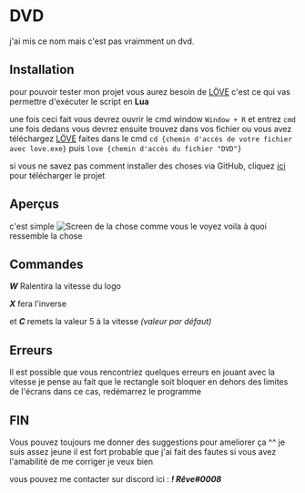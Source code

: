 # DVD

j'ai mis ce nom mais c'est pas vraimment un dvd.

## Installation
pour pouvoir tester mon projet vous aurez besoin de [LÖVE](https://love2d.com) c'est ce qui vas permettre d'exécuter le script en **Lua**

une fois ceci fait vous devrez ouvrir le cmd window ```Window + R``` et entrez ```cmd``` une fois dedans vous devrez ensuite trouvez dans vos fichier ou vous avez téléchargez [LÖVE](https://love2d.com)
faites dans le cmd ```cd {chemin d'accès de votre fichier avec love.exe}``` puis ```love {chemin d'accès du fichier "DVD"}```


si vous ne savez pas comment installer des choses via GitHub, cliquez [ici](https://github.com/Zacian-9182/DVD/archive/refs/heads/main.zip) pour télécharger le projet

## Aperçus
c'est simple ![Screen de la chose](https://media.discordapp.net/attachments/894287598107893781/898873991123570708/unknown.png?width=994&height=559)
comme vous le voyez voila à quoi ressemble la chose
## Commandes
***W*** Ralentira la vitesse du logo

***X*** fera l'inverse 

et ***C*** remets la valeur 5 à la vitesse *(valeur par défaut)*
## Erreurs

Il est possible que vous rencontriez quelques erreurs en jouant avec la vitesse
je pense au fait que le rectangle soit bloquer en dehors des limites de l'écrans dans ce cas, redémarrez le programme

## FIN
Vous pouvez toujours me donner des suggestions pour ameliorer ça ^^ 
je suis assez jeune il est fort probable que j'ai fait des fautes si vous avez l'amabilité de me corriger je veux bien 

vous pouvez me contacter sur discord ici : ***! Rêve#0008***
